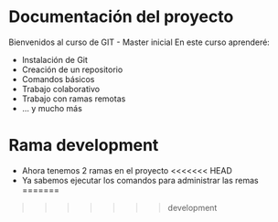 # Documentación del proyecto

Bienvenidos al curso de GIT - Master inicial
En este curso aprenderé:

- Instalación de Git
- Creación de un repositorio
- Comandos básicos
- Trabajo colaborativo
- Trabajo con ramas remotas
- ... y mucho más

# Rama development

- Ahora tenemos 2 ramas en el proyecto
<<<<<<< HEAD
- Ya sabemos ejecutar los comandos para administrar las remas
=======
>>>>>>> development
